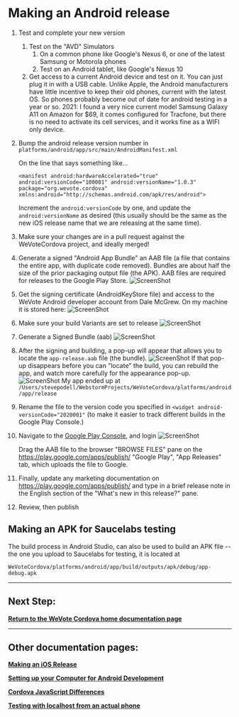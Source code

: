 # Making an Android release

1. Test and complete your new version
    1. Test on the "AVD" Simulators
        1. On a common phone like Google's Nexus 6, or one of the latest Samsung or Motorola phones
        1. Test on an Android tablet, like Google's Nexus 10
    2. Get access to a current Android device and test on it.  You can just plug it in with a USB cable.  Unlike Apple, the Android 
    manufacturers have little incentive to keep their old phones, current with the latest OS.  So phones probably become out of date 
    for android testing in a year or so.  2021:  I found a very nice current model Samsung Galaxy A11 on Amazon for $69, it comes configured for Tracfone, but 
    there is no need to activate its cell services, and it works fine as a WIFI only device.

2. Bump the android release version number in ```platforms/android/app/src/main/AndroidManifest.xml```

   On the line that says something like...
   
   ```<manifest android:hardwareAccelerated="true" android:versionCode="100001" android:versionName="1.0.3" package="org.wevote.cordova" xmlns:android="http://schemas.android.com/apk/res/android">```
   
   Increment the `android:versionCode` by one, and update the `android:versionName` as desired (this usually should be the same
    as the new iOS release name that we are releasing at the same time).

3. Make sure your changes are in a pull request against the WeVoteCordova project, and ideally merged!

4. Generate a signed "Android App Bundle" an AAB file (a file that contains the entire app, with duplicate code removed).  Bundles are about half the
size of the prior packaging output file (the APK).  AAB files are required for releases to the Google Play Store.
![ScreenShot](images/AndroidReleaseGenerateSignedBundle.png)

5. Get the signing certificate (AndroidKeyStore file) and access to the WeVote Android developer account from Dale McGrew.  On my machine it is stored here:
![ScreenShot](images/AndroidKeyStore.png)

6. Make sure your build Variants are set to release
![ScreenShot](images/ReleaseVariants.png)

7. Generate a Signed Bundle (aab)
![ScreenShot](images/GenerateAbb.png)

8. After the signing and building, a pop-up will appear that allows you to locate the `app-release.aab` file (the bundle).
![ScreenShot](images/AndroidReleaseLocation.png) 
  If that pop-up disappears before you can "locate" the build, you can rebuild the app, and watch more carefully for the appearance pop-up.
![ScreenShot](images/LocationOfAAB.png)
   My app ended up at `/Users/stevepodell/WebstormProjects/WeVoteCordova/platforms/android/app/release`
10. Rename the file to the version code you specified in `<widget android-versionCode="2020001"` (to make it easier to track different builds in the Google Play Console.)
11. Navigate to the [Google Play Console](https://play.google.com/apps/publish/?account=5667543967745776856#AppListPlace), 
and login
![ScreenShot](images/AndroidReleasePlayGoogleCom.png)
    
     Drag the AAB file to the browser "BROWSE FILES" pane on the https://play.google.com/apps/publish/  "Google Play", "App Releases" tab, which uploads the file to Google.

12. Finally, update any marketing documentation on https://play.google.com/apps/publish/ and type in a brief release note
in the English section of the "What's new in this release?" pane.

13. Review, then publish

## Making an APK for Saucelabs testing

The build process in Android Studio, can also be used to build an APK file -- the one you upload to Saucelabs for testing,
it is located at 

    WeVoteCordova/platforms/android/app/build/outputs/apk/debug/app-debug.apk

----------
## Next Step:

**[Return to the WeVote Cordova home documentation page ](/README.md)**

----------
## Other documentation pages:


**[Making an iOS Release](MakingAniOSrelease.md)**

**[Setting up your Computer for Android Development](AndroidSetup.md)**

**[Cordova JavaScript Differences](CordovaJavaScriptDifferences.md)**

**[Testing with localhost from an actual phone](TestingWithLocalHostFromPhone.md)**

